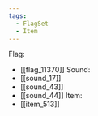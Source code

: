 ```yaml
---
tags:
  - FlagSet
  - Item
---
```

Flag:
- [[flag_11370]]
Sound:
- [[sound_17]]
- [[sound_43]]
- [[sound_44]]
Item:
- [[item_513]]
